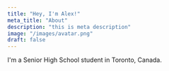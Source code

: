 ```yaml
---
title: "Hey, I'm Alex!"
meta_title: "About"
description: "this is meta description"
image: "/images/avatar.png"
draft: false
---
```


I'm a Senior High School student in Toronto, Canada. 